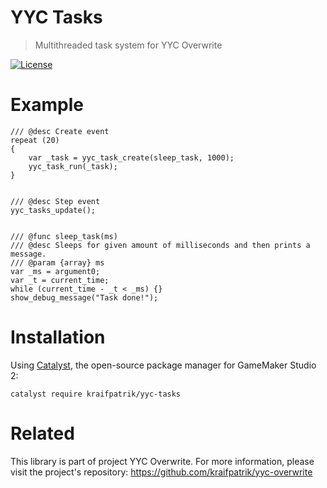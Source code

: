 # YYC Tasks
> Multithreaded task system for YYC Overwrite

[![License](https://img.shields.io/github/license/kraifpatrik/yyc-tasks)](LICENSE)

# Example
```gml
/// @desc Create event
repeat (20)
{
	var _task = yyc_task_create(sleep_task, 1000);
    yyc_task_run(_task);
}


/// @desc Step event
yyc_tasks_update();


/// @func sleep_task(ms)
/// @desc Sleeps for given amount of milliseconds and then prints a message.
/// @param {array} ms
var _ms = argument0;
var _t = current_time;
while (current_time - _t < _ms) {}
show_debug_message("Task done!");
```

# Installation
Using [Catalyst](https://github.com/GameMakerHub/Catalyst), the open-source package manager for GameMaker Studio 2:

```
catalyst require kraifpatrik/yyc-tasks
```

# Related
This library is part of project YYC Overwrite. For more information, please visit the project's repository: https://github.com/kraifpatrik/yyc-overwrite
